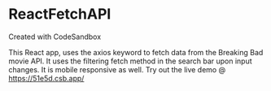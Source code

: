 # ReactFetchAPI

Created with CodeSandbox

This React app, uses the axios keyword to fetch data from the Breaking Bad movie API.
It uses the filtering fetch method in the search bar upon input changes.
It is mobile responsive as well.
Try out the live demo @ https://51e5d.csb.app/
